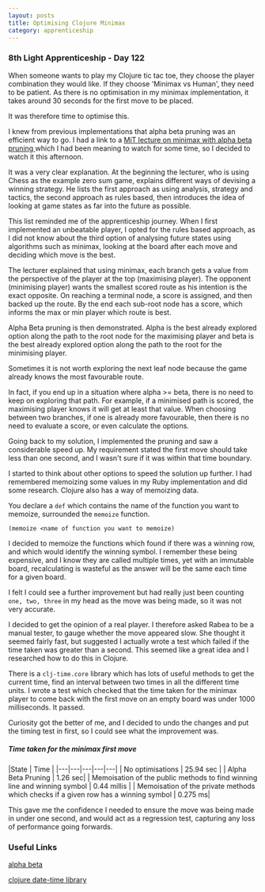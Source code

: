 ```yaml
---
layout: posts
title: Optimising Clojure Minimax
category: apprenticeship
---
```

### 8th Light Apprenticeship - Day 122

When someone wants to play my Clojure tic tac toe, they choose the player combination they would like. If they choose 'Minimax vs Human', they need to be patient. As there is no optimisation in my minimax implementation, it takes around 30 seconds for the first move to be placed.

<!--break--> 

It was therefore time to optimise this.

I knew from previous implementations that alpha beta pruning was an efficient way to go. I had a link to a [MiT lecture on minimax with alpha beta pruning ](https://www.youtube.com/watch?v=STjW3eH0Cik) which I had been meaning to watch for some time, so I decided to watch it this afternoon.

It was a very clear explanation. At the beginning the lecturer, who is using Chess as the example zero sum game, explains different ways of devising a winning strategy. He lists the first approach as using analysis, strategy and tactics, the second approach as rules based, then introduces the idea of looking at game states as far into the future as possible. 

This list reminded me of the apprenticeship journey. When I first implemented an unbeatable player, I opted for the rules based approach, as I did not know about the third option of analysing future states using algorithms such as minimax, looking at the board after each move and deciding which move is the best. 

The lecturer explained that using minimax, each branch gets a value from the perspective of the player at the top (maximising player). The opponent (minimising player) wants the smallest scored route as his intention is the exact opposite. On reaching a terminal node, a score is assigned, and then backed up the route. By the end each sub-root node has a score, which informs the max or min player which route is best.

Alpha Beta pruning is then demonstrated. Alpha is the best already explored option along the path to the root node for the maximising player and beta is the best already explored option along the path to the root for the minimising player.

Sometimes it is not worth exploring the next leaf node because the game already knows the most favourable route.

In fact, if you end up in a situation where alpha >= beta, there is no need to keep on exploring that path. For example, if a minimised path is scored, the maximising player knows it will get at least that value. When choosing between two branches, if one is already more favourable, then there is no need to evaluate a score, or even calculate the options. 

Going back to my solution, I implemented the pruning and saw a considerable speed up. My requirement stated the first move should take less than one second, and I wasn't sure if it was within that time boundary.

I started to think about other options to speed the solution up further. I had remembered memoizing some values in my Ruby implementation and did some research. Clojure also has a way of memoizing data. 

You declare a `def` which contains the name of the function you want to memoize, surrounded the `memoize` function.

 `(memoize <name of function you want to memoize)`

I decided to memoize the functions which found if there was a winning row, and which would identify the winning symbol. I remember these being expensive, and I know they are called multiple times, yet with an immutable board, recalculating is wasteful as the answer will be the same each time for a given board.

I felt I could see a further improvement but had really just been counting `one, two, three` in my head as the move was being made, so it was not very accurate. 

I decided to get the opinion of a real player. I therefore asked Rabea to be a manual tester, to gauge whether the move appeared slow.  She thought it seemed fairly fast, but suggested I actually wrote a test which failed if the time taken was greater than a second. This seemed like a great idea and I researched how to do this in Clojure.

There is a `clj-time.core` library which has lots of useful methods to get the current time, find an interval between two times in all the different time units. I wrote a test which checked that the time taken for the minimax player to come back with the first move on an empty board was under 1000 milliseconds.  It passed. 

Curiosity got the better of me, and I decided to undo the changes and put the timing test in first, so I could see what the improvement was. 

##### Time taken for the minimax first move

|State   | Time   | 
|---|---|---|---|---|
| No optimisations  | 25.94 sec |
| Alpha Beta Pruning |  1.26 sec|
| Memoisation of the public methods to find winning line and winning symbol | 0.44 millis |
| Memoisation of the private methods which checks if a given row has a winning symbol | 0.275 ms|

This gave me the confidence I needed to ensure the move was being made in under one second, and would act as a regression test, capturing any loss of performance going forwards. 


### Useful Links


[alpha beta](https://www.youtube.com/watch?v=xBXHtz4Gbdo)

[clojure date-time library](https://github.com/clj-time/clj-time)